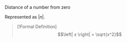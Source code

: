 Distance of a number from zero

Represented as $\vert n \vert$.

> [!Formal Definition]
> $$\left| x \right| = \sqrt{x^2}$$


